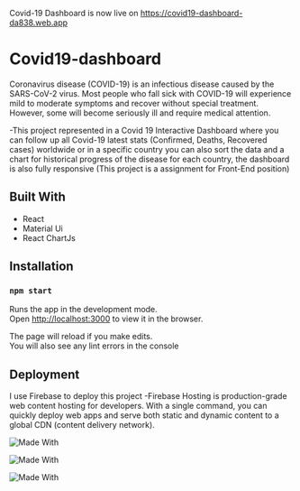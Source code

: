 
Covid-19 Dashboard is now live on https://covid19-dashboard-da838.web.app
# Covid19-dashboard

Coronavirus disease (COVID-19) is an infectious disease caused by the SARS-CoV-2 virus.
Most people who fall sick with COVID-19 will experience mild to moderate symptoms and recover without special treatment. However, some will become seriously ill and require medical attention.

-This project represented in a Covid 19 Interactive Dashboard where you can follow up all Covid-19 latest stats (Confirmed, Deaths, Recovered cases) worldwide or in a specific country you can also sort the data and a chart for historical progress of the disease for each country, the dashboard is also fully responsive
(This project is a assignment for Front-End position)
## Built With

- React
- Material Ui
- React ChartJs


## Installation

### `npm start`

Runs the app in the development mode.\
Open [http://localhost:3000](http://localhost:3000) to view it in the browser.

The page will reload if you make edits.\
You will also see any lint errors in the console

## Deployment
I use Firebase to deploy this project
-Firebase Hosting is production-grade web content hosting for developers. With a single command, you can quickly deploy web apps and serve both static and dynamic content to a global CDN (content delivery network).

![Made With ](https://img.shields.io/badge/Made%20With-React-blue)

![Made With ](https://img.shields.io/badge/Made%20With-MaterialUi-blue)

![Made With ](https://img.shields.io/badge/Made%20With-ChartJs-blue)
